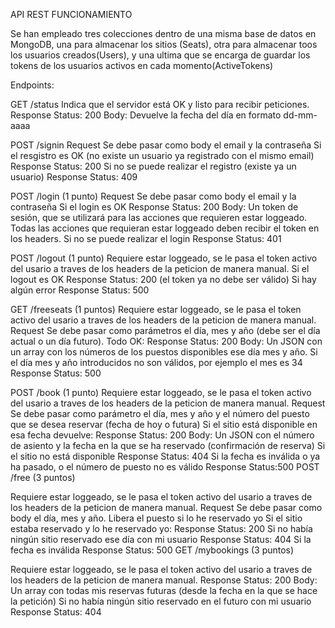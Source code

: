 API REST FUNCIONAMIENTO

Se han empleado tres colecciones dentro de una misma base de datos en MongoDB, una para almacenar los sitios (Seats),
otra para almacenar toos los usuarios creados(Users), y una ultima que se encarga de guardar los tokens de los usuarios 
activos en cada momento(ActiveTokens)

Endpoints:

GET /status
Indica que el servidor está OK y listo para recibir peticiones.
Response
Status: 200
Body: Devuelve la fecha del día en formato dd-mm-aaaa

POST /signin
Request
Se debe pasar como body el email y la contraseña
Si el resgistro es OK (no existe un usuario ya registrado con el mismo email)
Response
Status: 200
Si no se puede realizar el registro (existe ya un usuario)
Response
Status: 409

POST /login (1 punto)
Request
Se debe pasar como body el email y la contraseña
Si el login es OK
Response
Status: 200
Body: Un token de sesión, que se utilizará para las acciones que requieren estar
loggeado.
Todas las acciones que requieran estar loggeado deben recibir el token en los headers.
Si no se puede realizar el login
Response
Status: 401

POST /logout (1 punto)
Requiere estar loggeado, se le pasa el token activo del usario a traves de los headers de la peticion de manera manual.
Si el logout es OK
Response
Status: 200
(el token ya no debe ser válido)
Si hay algún error
Response
Status: 500

GET /freeseats (1 puntos)
Requiere estar loggeado, se le pasa el token activo del usario a traves de los headers de la peticion de manera manual.
Request
Se debe pasar como parámetros el día, mes y año (debe ser el día actual o un día futuro).
Todo OK:
Response
Status: 200
Body: Un JSON con un array con los números de los puestos disponibles ese día mes y
año.
Si el día mes y año introducidos no son válidos, por ejemplo el mes es 34
Response
Status: 500

POST /book (1 punto)
Requiere estar loggeado, se le pasa el token activo del usario a traves de los headers de la peticion de manera manual.
Request
Se debe pasar como parámetro el día, mes y año y el número del puesto que se desea
reservar (fecha de hoy o futura)
Si el sitio está disponible en esa fecha devuelve:
Response
Status: 200
Body: Un JSON con el número de asiento y la fecha en la que se ha reservado
(confirmación de reserva)
Si el sitio no está disponible
Response
Status: 404
Si la fecha es inválida o ya ha pasado, o el número de puesto no es válido
Response
Status:500
POST /free (3 puntos)

Requiere estar loggeado, se le pasa el token activo del usario a traves de los headers de la peticion de manera manual.
Request
Se debe pasar como body el día, mes y año. Libera el puesto si lo he reservado yo
Si el sitio estaba reservado y lo he reservado yo:
Response
Status: 200
Si no había ningún sitio reservado ese día con mi usuario
Response
Status: 404
Si la fecha es inválida
Response
Status: 500
GET /mybookings (3 puntos)

Requiere estar loggeado, se le pasa el token activo del usario a traves de los headers de la peticion de manera manual.
Response
Status: 200
Body: Un array con todas mis reservas futuras (desde la fecha en la que se hace la
petición)
Si no había ningún sitio reservado en el futuro con mi usuario
Response
Status: 404